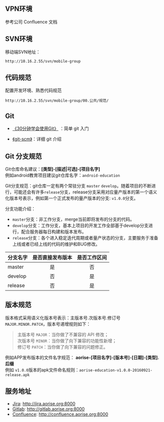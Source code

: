 ## VPN环境

参考公司 Confluence 文档

## SVN环境

移动端SVN地址：
```
http://10.16.2.55/svn/mobile-group
```
       
## 代码规范

配置开发环境、熟悉代码规范
```
http://10.16.2.55/svn/mobile-group/00.公共/规范/
```

## Git

- [《30分钟学会使用Git》](http://www.techug.com/post/learn-git-in-30-minutes.html?_biz=MjM5OTA1MDUyMA==&mid=407358558&idx=2&sn=b21877f23bf4063fa311185009c1f0b7&scene=0#wechat_redirect1467175372446) ：简单 git 入门

- [《git-scm》](https://git-scm.com/book/zh/v2)：详细 git 介绍


## Git 分支规范

Git仓库命名建议：**[类型]-[描述|可选]-[项目名字]**    
例如android教育项目建议git仓库名字：`android-education`

Git分支规范：git仓库一定有两个常驻分支 `master` `develop`。随着项目的不断进行，可能还会有许多`release`分支，release分支采用对应量产版本的第一个语义化版本号表示，例如第一个正式发布的量产版本的分支: `v1.0.0`分支。

分支功能介绍：
- `master`分支：非工作分支，merge当前即将发布的分支的代码。
- `develop`分支：工作分支，基本上项目的开发工作全部基于develop分支进行，配合服务器每日构建和版本发布。
- `release`分支：各个进入稳定迭代周期或者量产状态的分支，主要服务于准备上线或者已经上线的代码的维护和BUG修改。

分支名字  |  是否直接发布版本 |  是否工作区间 
--|:---:|:---:
master  |  是 |  否
develop  | 否  |  是
release | 否  |  是


## 版本规范

版本格式采用语义化版本号表示：主版本号.次版本号.修订号 `MAJOR.MINOR.PATCH`，版本号递增规则如下：  

> 主版本号 `MAJOR`：当你做了不兼容的 API 修改；    
> 次版本号 `MINOR`：当你做了向下兼容的功能性新增；   
> 修订号 `PATCH`：当你做了向下兼容的问题修正。   


例如APP发布版本的文件名字规范：
**aorise-[项目名字]-[版本号]-[日期]-[类型].后缀**       
例如 `v1.0.0`版本的apk文件命名规则：`aorise-education-v1.0.0-20160921-release.apk` 


## 服务地址

- [Jira](http://jira.aorise.org:8000): http://jira.aorise.org:8000
- [Gitlab](http://gitlab.aorise.org:8000): http://gitlab.aorise.org:8000
- [Confluence](http://confluence.aorise.org:8000): http://confluence.aorise.org:8000

